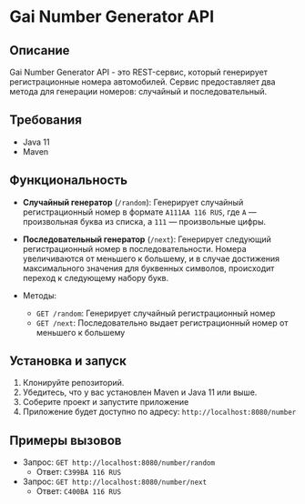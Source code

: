 # Gai Number Generator API

## Описание
Gai Number Generator API - это REST-сервис, который генерирует регистрационные номера автомобилей. Сервис предоставляет два метода для генерации номеров: случайный и последовательный.

## Требования
- Java 11
- Maven

## Функциональность

- **Случайный генератор** (`/random`): Генерирует случайный регистрационный номер в формате `A111AA 116 RUS`, где `A` — произвольная буква из списка, а `111` — произвольные цифры.
- **Последовательный генератор** (`/next`): Генерирует следующий регистрационный номер в последовательности. Номера увеличиваются от меньшего к большему, и в случае достижения максимального значения для буквенных символов, происходит переход к следующему набору букв.

- Методы:
  - `GET /random`: Генерирует случайный регистрационный номер
  - `GET /next`: Последовательно выдает регистрационный номер от меньшего к большему
 
## Установка и запуск

1. Клонируйте репозиторий.
2. Убедитесь, что у вас установлен Maven и Java 11 или выше.
3. Соберите проект и запустите приложение
4. Приложение будет доступно по адресу: `http://localhost:8080/number`

## Примеры вызовов

- Запрос: `GET http://localhost:8080/number/random`
  - Ответ: `C399BA 116 RUS`
- Запрос: `GET http://localhost:8080/number/next`
  - Ответ: `C400BA 116 RUS`


